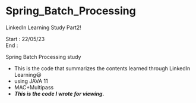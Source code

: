 # Spring_Batch_Processing
LinkedIn Learning Study Part2!

Start : 22/05/23 <br/>
End : 



Spring Batch Processing study

* This is the code that summarizes the contents learned through LinkedIn Learning😃
* using JAVA 11
* MAC+Multipass
* ***This is the code I wrote for viewing.***


